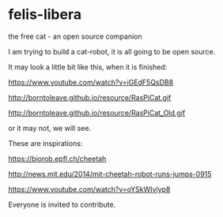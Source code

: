 # felis-libera
the free cat - an open source companion

I am trying to build a cat-robot, it is all going to be open source.

It may look a little bit like this, when it is finished:

https://www.youtube.com/watch?v=iGEdF5QsDB8

http://borntoleave.github.io/resource/RasPiCat.gif

http://borntoleave.github.io/resource/RasPiCat_Old.gif

or it may not, we will see.

These are inspirations:

https://biorob.epfl.ch/cheetah

http://news.mit.edu/2014/mit-cheetah-robot-runs-jumps-0915

https://www.youtube.com/watch?v=oYSkWIvlyp8

Everyone is invited to contribute.
